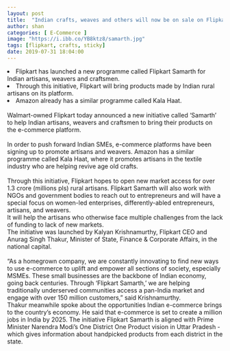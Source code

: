 ```yaml
---
layout: post
title:  "Indian crafts, weaves and others will now be on sale on Flipkart, as a part of its new initiative"
author: shan
categories: [ E-Commerce ]
image: "https://i.ibb.co/YB8ktz8/samarth.jpg"
tags: [flipkart, crafts, sticky]
date: 2019-07-31 18:04:00
---
```


<li><keyword keytype="Company" smid="0" usetype="2" keywordseo="Flipkart" actualkeyword="Flipkart">Flipkart</keyword> has launched a new programme called <keyword keytype="UnKnown" smid="0" usetype="2" keywordseo="Flipkart-Samarth" keynameseo="flipkart-samarth" actualkeyword="flipkart samarth">Flipkart Samarth</keyword> for Indian artisans, weavers and craftsmen. </li>
 <li>Through this initiative, Flipkart will bring products made by Indian rural artisans on its platform. </li>
 <li>Amazon already has a similar programme called Kala Haat.</li>
<br />
Walmart-owned Flipkart today announced a new initiative called &lsquo;Samarth&rsquo; to help Indian artisans, weavers and craftsmen to bring their products on the e-commerce platform. 
<br>
<br>In order to push forward Indian SMEs, e-commerce platforms have been signing up to promote artisans and weavers. Amazon has a similar programme called Kala Haat, where it promotes artisans in the textile industry who are helping revive age old crafts. 
<br>
<br>Through this initiative, Flipkart hopes to open new market access for over 1.3 crore (millions pls) rural artisans. Flipkart Samarth will also work with NGOs and government bodies to reach out to entrepreneurs and will have a special focus on women-led enterprises, differently-abled entrepreneurs, artisans, and weavers. 
<br>
It will help the artisans who otherwise face multiple challenges from the lack of funding to lack of new markets.
<br>
The initiative was launched by <keyword keytype="person" smid="0" usetype="2" keywordseo="Kalyan-Krishnamurthy" keynameseo="kalyan-krishnamurthy" actualkeyword="kalyan krishnamurthy">Kalyan Krishnamurthy</keyword>, <keyword keytype="person" smid="0" usetype="2" keywordseo="Flipkart-CEO" actualkeyword="Flipkart CEO">Flipkart CEO</keyword> and Anurag Singh Thakur, Minister of State, Finance &amp; Corporate Affairs, in the national capital.
<br>
<br> &ldquo;As a homegrown company, we are constantly innovating to find new ways to use e-commerce to uplift and empower all sections of society, especially MSMEs. These small businesses are the backbone of Indian economy, going back centuries. Through &lsquo;Flipkart Samarth,&rsquo; we are helping traditionally underserved communities access a pan-India market and engage with over 150 million customers,&rdquo; said Krishnamurthy. 
<br>
Thakur meanwhile spoke about the opportunities Indian e-commerce brings to the country&rsquo;s economy. He said that e-commerce is set to create a million jobs in India by 2025. The initiative Flipkart Samarth is aligned with Prime Minister Narendra Modi&rsquo;s One District One Product vision in Uttar Pradesh - which gives information about handpicked products from each district in the state.
<br>